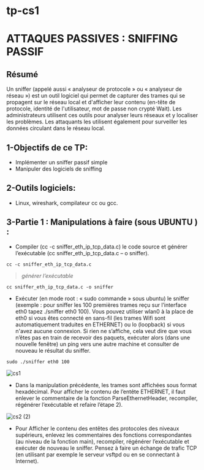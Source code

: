 # tp-cs1
# ATTAQUES PASSIVES : SNIFFING PASSIF
## Résumé

Un sniffer (appelé aussi « analyseur de protocole » ou « analyseur de réseau ») est un outil logiciel qui permet de capturer des trames qui se propagent sur le réseau local et d'afficher leur contenu (en-tête de protocole, identité de l'utilisateur, mot de passe non crypté Wait). Les administrateurs utilisent ces outils pour analyser leurs réseaux et y localiser les problèmes. Les attaquants les utilisent également pour surveiller les données circulant dans le réseau local.

## 1-Objectifs de ce TP: 
-	Implémenter un sniffer passif simple 
-	Manipuler des logiciels de sniffing  
## 2-Outils logiciels: 
-	Linux, wireshark, compilateur cc ou gcc.
## 3-Partie 1 : Manipulations à faire (sous UBUNTU ) :
- Compiler (cc -c sniffer_eth_ip_tcp_data.c) le code source et générer l’exécutable (cc sniffer_eth_ip_tcp_data.c – o sniffer). 
```
cc -c sniffer_eth_ip_tcp_data.c
```
>_générer l’exécutable_ 
```
cc sniffer_eth_ip_tcp_data.c -o sniffer
```
- Exécuter (en mode root : « sudo commande » sous ubuntu) le sniffer (exemple : pour sniffer les 100 premières trames reçu sur l’interface eth0 tapez ./sniffer eth0 100). Vous pouvez utiliser wlan0 à la place de eth0 si vous êtes connecté en sans-fil (les trames Wifi sont automatiquement traduites en ETHERNET) ou lo (loopback) si vous n'avez aucune connexion. Si rien ne s’affiche, cela veut dire que vous n’êtes pas en train de recevoir des paquets, exécuter alors (dans une nouvelle fenêtre) un ping vers une autre machine et consulter de nouveau le résultat du sniffer.
```
sudo ./sniffer eth0 100
```
![cs1](https://user-images.githubusercontent.com/85891554/146661410-e8f40936-3b69-4481-ad35-7f418c9cc1c6.png)

- Dans la manipulation précédente, les trames sont affichées sous format hexadécimal. Pour afficher le contenu de l’entête ETHERNET, il faut enlever le commentaire de la fonction ParseEthernetHeader, recompiler, régénérer l’exécutable et refaire l’étape 2). 

![cs2 (2)](https://user-images.githubusercontent.com/85891554/146661437-1deb99a6-18ed-486e-8140-81d1594cb26a.png)

- Pour Afficher le contenu des entêtes des protocoles des niveaux supérieurs, enlevez les commentaires des fonctions correspondantes (au niveau de la fonction main), recompiler, régénérer l’exécutable et exécuter de nouveau le sniffer. Pensez à faire un échange de trafic TCP (en utilisant par exemple le serveur vsftpd ou en se connectant à Internet). 
